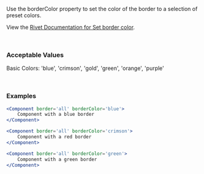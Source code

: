 Use the borderColor property to set the color of the border to a selection of preset colors.

View the [Rivet Documentation for Set border color](https://rivet.iu.edu/utilities/border/#set-border-color).

<br/>

### Acceptable Values

Basic Colors: 'blue', 'crimson', 'gold', 'green', 'orange', 'purple'

<br/>

### Examples

```jsx static
<Component border='all' borderColor='blue'>
    Component with a blue border
</Component>

<Component border='all' borderColor='crimson'>
    Component with a red border
</Component>

<Component border='all' borderColor='green'>
    Component with a green border
</Component>
```
